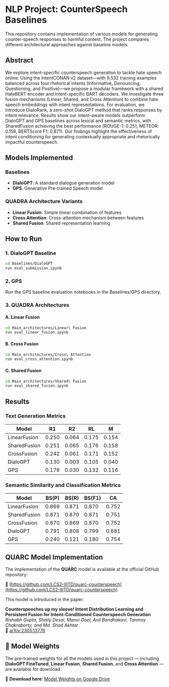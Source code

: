 # NLP Project: CounterSpeech Baselines

This repository contains implementation of various models for generating counter-speech responses to harmful content. The project compares different architectural approaches against baseline models.

## Abstract

We explore intent-specific counterspeech generation to tackle hate speech online. Using the IntentCONAN v2 dataset—with 9,532 training examples balanced across four rhetorical intents (Informative, Denouncing, Questioning, and Positive)—we propose a modular framework with a shared HateBERT encoder and intent-specific BART decoders. We investigate three fusion mechanisms (Linear, Shared, and Cross Attention) to combine hate speech embeddings with intent representations. For evaluation, we introduce DialoRank, a zero-shot DialoGPT method that ranks responses by intent relevance. Results show our intent-aware models outperform DialoGPT and GPS baselines across lexical and semantic metrics, with SharedFusion achieving the best performance (ROUGE-1: 0.251, METEOR: 0.158, BERTScore F1: 0.871). Our findings highlight the effectiveness of intent conditioning for generating contextually appropriate and rhetorically impactful counterspeech.

## Models Implemented

### Baselines
- **DialoGPT**: A standard dialogue generation model
- **GPS**: Generative Pre-trained Speech model

### QUADRA Architecture Variants
- **Linear Fusion**: Simple linear combination of features
- **Cross Attention**: Cross-attention mechanism between features
- **Shared Fusion**: Shared representation learning

## How to Run

### 1. DialoGPT Baseline
```bash
cd Baselines/DialoGPT
run eval_submission.ipynb
```

### 2. GPS
Run the GPS baseline evaluation notebooks in the Baselines/GPS directory.

### 3. QUADRA Architectures

#### A. Linear Fusion
```bash
cd Main_architectures/Linear\ Fusion
run eval_linear_fusion.ipynb
```

#### B. Cross Fusion
```bash
cd Main_architectures/Cross\ Attention
run eval_cross_attention.ipynb
```

#### C. Shared Fusion
```bash
cd Main_architectures/Shared\ Fusion
run eval_shared_fusion.ipynb
```

## Results

### Text Generation Metrics

| Model | R1 | R2 | RL | M |
|-------|-------|-------|-------|-------|
| LinearFusion | 0.250 | 0.064 | 0.175 | 0.154 |
| SharedFusion | 0.251 | 0.065 | 0.176 | 0.158 |
| CrossFusion | 0.242 | 0.061 | 0.171 | 0.152 |
| DialoGPT | 0.130 | 0.003 | 0.105 | 0.040 |
| GPS | 0.176 | 0.030 | 0.132 | 0.116 |

### Semantic Similarity and Classification Metrics

| Model | BS(P) | BS(R) | BS(F1) | CA |
|-------|-------|-------|--------|-------|
| LinearFusion | 0.869 | 0.871 | 0.870 | 0.752 |
| SharedFusion | 0.871 | 0.870 | 0.871 | 0.751 |
| CrossFusion | 0.870 | 0.869 | 0.870 | 0.752 |
| DialoGPT | 0.791 | 0.808 | 0.799 | 0.681 |
| GPS | 0.240 | 0.121 | 0.180 | 0.754 |

## QUARC Model Implementation

The implementation of the **QUARC** model is available at the official GitHub repository:

🔗 [https://github.com/LCS2-IIITD/quarc-counterspeech](https://github.com/LCS2-IIITD/quarc-counterspeech)

This model is introduced in the paper:

**Counterspeeches up my sleeve! Intent Distribution Learning and Persistent Fusion for Intent-Conditioned Counterspeech Generation**  
*Rishabh Gupta, Shaily Desai, Manvi Goel, Anil Bandhakavi, Tanmoy Chakraborty, and Md. Shad Akhtar*  
📄 [arXiv:2305.13776](https://arxiv.org/abs/2305.13776)


## 🧠 Model Weights

The pre-trained weights for all the models used in this project — including **DialoGPT FineTuned**, **Linear Fusion**, **Shared Fusion**, and **Cross Attention** — are available for download.

📁 **Download here**: [Model Weights on Google Drive](https://drive.google.com/drive/folders/1rFA1at5oYa7uyDG3KWniPgkl2ZZlizVD?usp=sharing)
